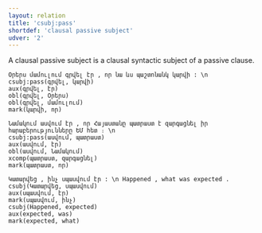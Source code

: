 ```yaml
---
layout: relation
title: 'csubj:pass'
shortdef: 'clausal passive subject'
udver: '2'
---
```


A clausal passive subject is a clausal syntactic subject of a passive clause.

~~~ sdparse
Օրերս մամուլում գրվել էր , որ նա ևս պաշտոնանկ կարվի : \n
csubj:pass(գրվել, կարվի)
aux(գրվել, էր)
obl(գրվել, Օրերս)
obl(գրվել, մամուլում)
mark(կարվի, որ)
~~~

~~~ sdparse
Նամակում ասվում էր , որ Հայաստանը պատրաստ է զարգացնել իր հարաբերությունները ԵՄ հետ ։ \n
csubj:pass(ասվում, պատրաստ)
aux(ասվում, էր)
obl(ասվում, Նամակում)
xcomp(պատրաստ, զարգացնել)
mark(պատրաստ, որ)
~~~

~~~ sdparse
Կատարվեց , ինչ սպասվում էր : \n Happened , what was expected .
csubj(Կատարվեց, սպասվում)
aux(սպասվում, էր)
mark(սպասվում, ինչ)
csubj(Happened, expected)
aux(expected, was)
mark(expected, what)
~~~
